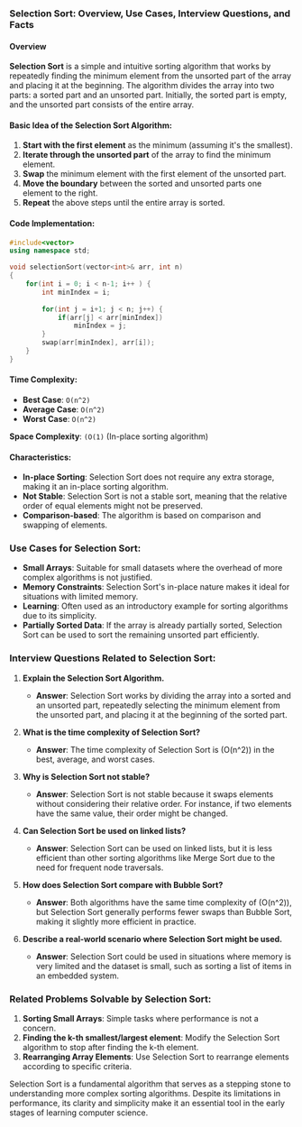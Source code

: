 ### Selection Sort: Overview, Use Cases, Interview Questions, and Facts

#### Overview

**Selection Sort** is a simple and intuitive sorting algorithm that works by repeatedly finding the minimum element from the unsorted part of the array and placing it at the beginning. The algorithm divides the array into two parts: a sorted part and an unsorted part. Initially, the sorted part is empty, and the unsorted part consists of the entire array.

#### Basic Idea of the Selection Sort Algorithm:

1. **Start with the first element** as the minimum (assuming it's the smallest).
2. **Iterate through the unsorted part** of the array to find the minimum element.
3. **Swap** the minimum element with the first element of the unsorted part.
4. **Move the boundary** between the sorted and unsorted parts one element to the right.
5. **Repeat** the above steps until the entire array is sorted.

#### Code Implementation:

```cpp
#include<vector>
using namespace std;

void selectionSort(vector<int>& arr, int n)
{   
    for(int i = 0; i < n-1; i++ ) {
        int minIndex = i;
        
        for(int j = i+1; j < n; j++) {
            if(arr[j] < arr[minIndex]) 
                minIndex = j;
        }
        swap(arr[minIndex], arr[i]);
    }
}
```

#### Time Complexity:

- **Best Case**: `O(n^2)`
- **Average Case**: `O(n^2)`
- **Worst Case**: `O(n^2)`

**Space Complexity**: `(O(1)` (In-place sorting algorithm)

#### Characteristics:

- **In-place Sorting**: Selection Sort does not require any extra storage, making it an in-place sorting algorithm.
- **Not Stable**: Selection Sort is not a stable sort, meaning that the relative order of equal elements might not be preserved.
- **Comparison-based**: The algorithm is based on comparison and swapping of elements.

### Use Cases for Selection Sort:

- **Small Arrays**: Suitable for small datasets where the overhead of more complex algorithms is not justified.
- **Memory Constraints**: Selection Sort's in-place nature makes it ideal for situations with limited memory.
- **Learning**: Often used as an introductory example for sorting algorithms due to its simplicity.
- **Partially Sorted Data**: If the array is already partially sorted, Selection Sort can be used to sort the remaining unsorted part efficiently.

### Interview Questions Related to Selection Sort:

1. **Explain the Selection Sort Algorithm.**
   - **Answer**: Selection Sort works by dividing the array into a sorted and an unsorted part, repeatedly selecting the minimum element from the unsorted part, and placing it at the beginning of the sorted part.

2. **What is the time complexity of Selection Sort?**
   - **Answer**: The time complexity of Selection Sort is \(O(n^2)\) in the best, average, and worst cases.

3. **Why is Selection Sort not stable?**
   - **Answer**: Selection Sort is not stable because it swaps elements without considering their relative order. For instance, if two elements have the same value, their order might be changed.

4. **Can Selection Sort be used on linked lists?**
   - **Answer**: Selection Sort can be used on linked lists, but it is less efficient than other sorting algorithms like Merge Sort due to the need for frequent node traversals.

5. **How does Selection Sort compare with Bubble Sort?**
   - **Answer**: Both algorithms have the same time complexity of \(O(n^2)\), but Selection Sort generally performs fewer swaps than Bubble Sort, making it slightly more efficient in practice.

6. **Describe a real-world scenario where Selection Sort might be used.**
   - **Answer**: Selection Sort could be used in situations where memory is very limited and the dataset is small, such as sorting a list of items in an embedded system.


### Related Problems Solvable by Selection Sort:

1. **Sorting Small Arrays**: Simple tasks where performance is not a concern.
2. **Finding the k-th smallest/largest element**: Modify the Selection Sort algorithm to stop after finding the k-th element.
3. **Rearranging Array Elements**: Use Selection Sort to rearrange elements according to specific criteria.

Selection Sort is a fundamental algorithm that serves as a stepping stone to understanding more complex sorting algorithms. Despite its limitations in performance, its clarity and simplicity make it an essential tool in the early stages of learning computer science.
